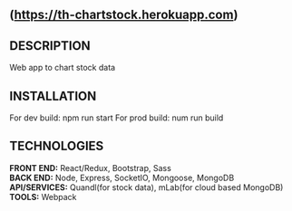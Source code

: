## (https://th-chartstock.herokuapp.com)

## DESCRIPTION
Web app to chart stock data

## INSTALLATION
For dev build: npm run start
For prod build: num run build

## TECHNOLOGIES
**FRONT END:** React/Redux, Bootstrap, Sass  
**BACK END:** Node, Express, SocketIO, Mongoose, MongoDB  
**API/SERVICES:** Quandl(for stock data), mLab(for cloud based MongoDB)  
**TOOLS:** Webpack  


